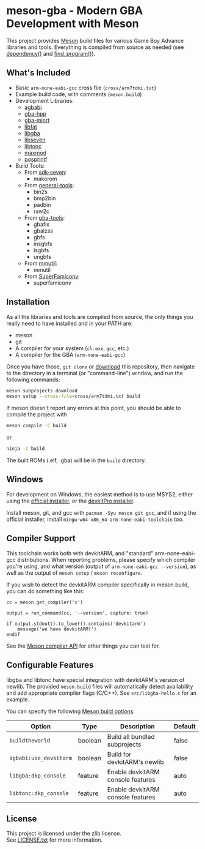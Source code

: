 # meson-gba - Modern GBA Development with Meson

This project provides [Meson][meson-build] build files for various Game Boy
Advance libraries and tools. Everything is compiled from source as needed (see
[dependency()][meson-dependency] and [find\_program()][meson-findprogram]).

## What's Included

- Basic `arm-none-eabi-gcc` cross file (`cross/arm7tdmi.txt`)
- Example build code, with comments (`meson.build`)
- Development Libraries:
    - [agbabi]
    - [gba-hpp]
    - [gba-minrt]
    - [libfat]
    - [libgba]
    - [libseven]
    - [libtonc]
    - [maxmod]
    - [posprintf]
- Build Tools:
    - From [sdk-seven]:
        - makerom
    - From [general-tools]:
        - bin2s
        - bmp2bin
        - padbin
        - raw2c
    - From [gba-tools]:
        - gbafix
        - gbalzss
        - gbfs
        - insgbfs
        - lsgbfs
        - ungbfs
    - From [mmutil]:
        - mmutil
    - From [SuperFamiconv]:
        - superfamiconv

## Installation

As all the libraries and tools are compiled from source, the only things you
really need to have installed and in your PATH are:

- meson
- git
- A compiler for your system (`cl.exe`, `gcc`, etc.)
- A compiler for the GBA (`arm-none-eabi-gcc`)

Once you have those, `git clone` or [download] this repository, then navigate
to the directory in a terminal (or "command-line") window, and run the
following commands:

```sh
meson subprojects download
meson setup --cross-file=cross/arm7tdmi.txt build
```

If meson doesn't report any errors at this point, you should be able to compile
the project with

```sh
meson compile -C build
```

or

```sh
ninja -C build
```

The built ROMs (.elf, .gba) will be in the `build` directory.

## Windows

For development on Windows, the easiest method is to use MSYS2, either using
the [official installer][msys2-official], or the [devkitPro installer][msys2-dkp].

Install meson, git, and gcc with `pacman -Syu meson git gcc`, and if using
the official installer, install `mingw-w64-x86_64-arm-none-eabi-toolchain` too.

## Compiler Support

This toolchain works both with devkitARM, and "standard" arm-none-eabi-gcc
distributions. When reporting problems, please specify which compiler you're
using, and what version (output of `arm-none-eabi-gcc --version`), as well
as the output of `meson setup` / `meson reconfigure`.

If you wish to detect the devkitARM compiler specifically in meson.build,
you can do something like this:

```meson
cc = meson.get_compiler('c')

output = run_command(cc, '--version', capture: true)

if output.stdout().to_lower().contains('devkitarm')
    message('we have devkitARM!')
endif
```

See the [Meson compiler API][meson-compiler] for other things you can test for.

## Configurable Features

libgba and libtonc have special integration with devkitARM's version of newlib.
The provided `meson.build` files will automatically detect availability and add
appropriate compiler flags (C/C++). See `src/libgba-hello.c` for an example.

You can specify the following [Meson build options][meson-options]:

Option                 | Type    | Description                       | Default
-----------------------|---------|-----------------------------------|---------
`buildtheworld`        | boolean | Build all bundled subprojects     | false
`agbabi:use_devkitarm` | boolean | Build for devkitARM's newlib      | false
`libgba:dkp_console`   | feature | Enable devkitARM console features | auto
`libtonc:dkp_console`  | feature | Enable devkitARM console features | auto

## License

This project is licensed under the zlib license.\
See [LICENSE.txt](./LICENSE.txt) for more information.

[agbabi]: https://github.com/felixjones/agbabi
[download]: https://github.com/LunarLambda/meson-gba/archive/refs/heads/main.zip
[gba-hpp]: https://github.com/felixjones/gba-hpp
[gba-minrt]: https://github.com/LunarLambda/gba-minrt
[gba-tools]: https://github.com/devkitPro/gba-tools
[general-tools]: https://github.com/devkitPro/general-tools
[libfat]: https://github.com/devkitPro/libfat
[libgba]: https://github.com/devkitPro/libgba
[libseven]: https://github.com/LunarLambda/libseven
[libtonc]: https://github.com/devkitPro/libtonc
[maxmod]: https://github.com/devkitPro/maxmod
[meson-build]: https://mesonbuild.com/index.html
[meson-compiler]: https://mesonbuild.com/Reference-manual_returned_compiler.html
[meson-dependency]: https://mesonbuild.com/Dependencies.html
[meson-findprogram]: https://mesonbuild.com/Reference-manual_functions.html#find_program
[meson-options]: https://mesonbuild.com/Build-options.html#using-build-options
[mmutil]: https://github.com/GValiente/mmutil
[msys2-dkp]: https://devkitpro.org/wiki/Getting_Started#Windows
[msys2-official]: https://www.msys2.org
[posprintf]: http://danposluns.com/gbadev/posprintf/index.html
[sdk-seven]: https://github.com/LunarLambda/sdk-seven
[superfamiconv]: https://github.com/Optiroc/SuperFamiconv
